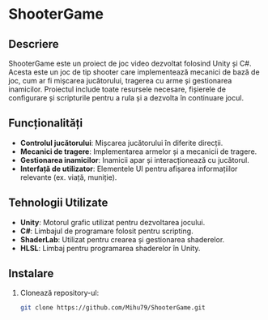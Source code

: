 # ShooterGame

## Descriere

ShooterGame este un proiect de joc video dezvoltat folosind Unity și C#. Acesta este un joc de tip shooter care implementează mecanici de bază de joc, cum ar fi mișcarea jucătorului, tragerea cu arme și gestionarea inamicilor. Proiectul include toate resursele necesare, fișierele de configurare și scripturile pentru a rula și a dezvolta în continuare jocul.

## Funcționalități

- **Controlul jucătorului**: Mișcarea jucătorului în diferite direcții.
- **Mecanici de tragere**: Implementarea armelor și a mecanicii de tragere.
- **Gestionarea inamicilor**: Inamicii apar și interacționează cu jucătorul.
- **Interfață de utilizator**: Elementele UI pentru afișarea informațiilor relevante (ex. viață, muniție).

## Tehnologii Utilizate

- **Unity**: Motorul grafic utilizat pentru dezvoltarea jocului.
- **C#**: Limbajul de programare folosit pentru scripting.
- **ShaderLab**: Utilizat pentru crearea și gestionarea shaderelor.
- **HLSL**: Limbaj pentru programarea shaderelor în Unity.

## Instalare

1. Clonează repository-ul:

   ```bash
   git clone https://github.com/Mihu79/ShooterGame.git

